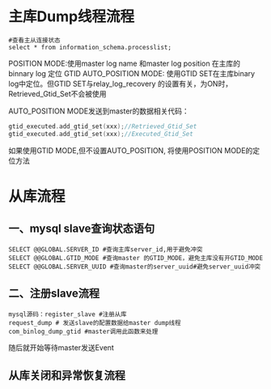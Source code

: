 # 主库Dump线程流程

```
#查看主从连接状态
select * from information_schema.processlist;
```

POSITION MODE:使用master log name 和master log position 在主库的binnary log 定位
GTID AUTO_POSITION MODE: 使用GTID SET在主库binary log中定位。但GTID SET与relay_log_recovery 的设置有关，为ON时，Retrieved_Gtid_Set不会被使用

AUTO_POSITION MODE发送到master的数据相关代码：
```c
gtid_executed.add_gtid_set(xxx);//Retrieved_Gtid_Set
gtid_executed.add_gtid_set(xxx);//Executed_Gtid_Set
```
如果使用GTID MODE,但不设置AUTO_POSITION, 将使用POSITION MODE的定位方法

# 从库流程
## 一、mysql slave查询状态语句
```
SELECT @@GLOBAL.SERVER_ID #查询主库server_id,用于避免冲突
SELECT @@GLOBAL.GTID_MODE #查询master 的GTID_MODE，避免主库没有开GTID_MODE
SELECT @@GLOBAL.SERVER_UUID #查询master的server_uuid#避免server_uuid冲突
```
## 二、注册slave流程
```
mysql源码：register_slave #注册从库
request_dump # 发送slave的配置数据给master dump线程
com_binlog_dump_gtid #master调用此函数来处理
```
随后就开始等待master发送Event

## 从库关闭和异常恢复流程



